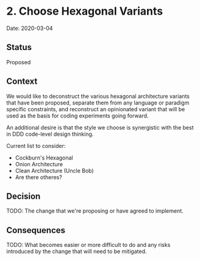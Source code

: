 # 2. Choose Hexagonal Variants

Date: 2020-03-04

## Status

Proposed

## Context

We would like to deconstruct the various hexagonal architecture variants that have been proposed, separate them from any language or paradigm specific constraints, and reconstruct an opinionated variant that will be used as the basis for coding experiments going forward.

An additional desire is that the style we choose is synergistic with the best in DDD code-level design thinking.

Current list to consider:

* Cockburn's Hexagonal
* Onion Architecture
* Clean Architecture (Uncle Bob)
* Are there otheres?

## Decision

TODO: The change that we're proposing or have agreed to implement.

## Consequences

TODO: What becomes easier or more difficult to do and any risks introduced by the change that will need to be mitigated.
